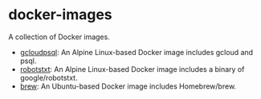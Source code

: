 # docker-images

A collection of Docker images.

- [gcloudpsql](https://github.com/peaceiris/docker-images/tree/main/images/gcloudpsql): An Alpine Linux-based Docker image includes gcloud and psql.
- [robotstxt](https://github.com/peaceiris/docker-images/tree/main/images/robotstxt): An Alpine Linux-based Docker image includes a binary of google/robotstxt.
- [brew](https://github.com/peaceiris/docker-images/tree/main/images/brew): An Ubuntu-based Docker image includes Homebrew/brew.
